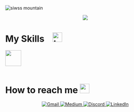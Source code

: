 <img src="https://images.unsplash.com/photo-1611248070334-e4c04002bb40?ixlib=rb-4.0.3&ixid=M3wxMjA3fDB8MHxwaG90by1wYWdlfHx8fGVufDB8fHx8fA%3D%3D&auto=format&fit=crop&w=1080&q=100" alt="siwss mountain"/>
<p align="center">
<a href="https://github.com/mchristophertian">
    <img src="https://readme-typing-svg.herokuapp.com/?lines=+React,%20Vue%20Developer;8%2B%20years%20of%20experience;&font=Anton&center=true&width=650&height=120&color=58a6ff&vCenter=true&size=45%22">
  </a>
  </p>

<h1 font-weight="bold">
  My Skills  &nbsp;&nbsp;
<img  height="30" alt="tools" src="https://camo.githubusercontent.com/beb64ff21c883e318e4f5db5231c2ba4175705bea1c9249e82a41ab375db4f75/68747470733a2f2f6d65646961322e67697068792e636f6d2f6d656469612f51737347456d706b79454f684243623765312f67697068792e6769663f6369643d656366303565343761306e336769316266716e74716d6f62386739616964316f796a327772336473336d67373030626c267269643d67697068792e676966" />
</h1>

<img src="https://skillicons.dev/icons?i=react,next,vue,nuxt,svelte,typescript,tailwind,bootstrap,materialui,nodejs,laravel,graphql" height="50">
  <br/>

<br/>

<h1 font-weight="bold">
  How to reach me
  <img src='https://raw.githubusercontent.com/ShahriarShafin/ShahriarShafin/main/Assets/handshake.gif' height="30" />
</h1>

<p align='center'>
  <a href="mailto:mechristophertian@gmail.com" target="_blank">
    <img src="https://img.shields.io/badge/Gmail-D14836?style=for-the-badge&logo=gmail&logoColor=white" alt="Gmail">
  </a>
  <a href="https://medium.com/@christophertian">
    <img src="https://img.shields.io/badge/Medium-3390ec?style=for-the-badge&logo=medium&logoColor=white" alt="Medium">
  </a>
  <a href="https://discordapp.com/users/xavier1300">
    <img src="https://img.shields.io/badge/Discord-7289DA?style=for-the-badge&logo=discord&logoColor=white" alt="Discord">
  </a>
  <a href="http://www.linkedin.com/in/christopher-tian">
    <img src="https://img.shields.io/badge/-LinkedIn-%230077B5?style=for-the-badge&logo=linkedin&logoColor=white" alt="LinkedIn">
  </a>
  <!-- <a href="https://twitter.com/mchristotian">
    <img src="https://img.shields.io/badge/Twitter-%231DA1F2.svg?style=for-the-badge&logo=Twitter&logoColor=white" alt="Twitter">
  </a> -->

</p>
